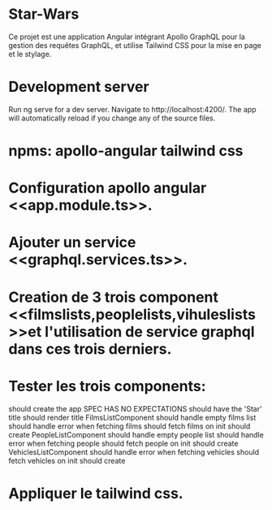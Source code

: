 # Star-Wars
Ce projet est une application Angular intégrant Apollo GraphQL pour la gestion des requêtes GraphQL, et utilise Tailwind CSS pour la mise en page et le stylage.

# Development server
Run ng serve for a dev server. Navigate to http://localhost:4200/. The app will automatically reload if you change any of the source files.

# npms: apollo-angular tailwind css
# Configuration apollo angular <<app.module.ts>>.
# Ajouter un service <<graphql.services.ts>>.
# Creation de 3 trois component <<filmslists,peoplelists,vihuleslists>>et l'utilisation de service graphql dans ces trois derniers.
# Tester les trois components:
should create the app
SPEC HAS NO EXPECTATIONS should have the 'Star' title
should render title
FilmsListComponent
should handle empty films list
should handle error when fetching films
should fetch films on init
should create
PeopleListComponent
should handle empty people list
should handle error when fetching people
should fetch people on init
should create
VehiclesListComponent
should handle error when fetching vehicles
should fetch vehicles on init
should create
# Appliquer le tailwind css.
